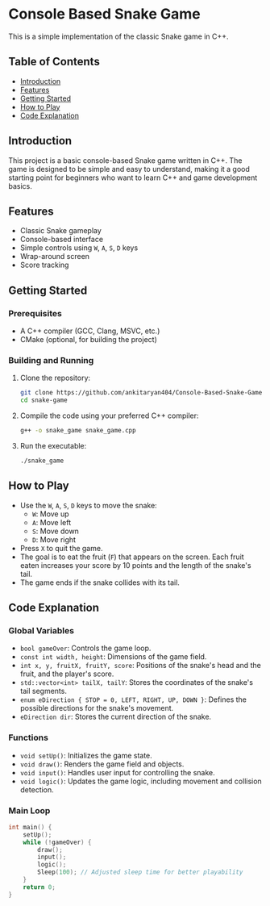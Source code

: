 # Console Based Snake Game

This is a simple implementation of the classic Snake game in C++.

## Table of Contents

- [Introduction](#introduction)
- [Features](#features)
- [Getting Started](#getting-started)
- [How to Play](#how-to-play)
- [Code Explanation](#code-explanation)

## Introduction

This project is a basic console-based Snake game written in C++. The game is designed to be simple and easy to understand, making it a good starting point for beginners who want to learn C++ and game development basics.

## Features

- Classic Snake gameplay
- Console-based interface
- Simple controls using `W`, `A`, `S`, `D` keys
- Wrap-around screen
- Score tracking

## Getting Started

### Prerequisites

- A C++ compiler (GCC, Clang, MSVC, etc.)
- CMake (optional, for building the project)

### Building and Running

1. Clone the repository:
    ```bash
    git clone https://github.com/ankitaryan404/Console-Based-Snake-Game.git
    cd snake-game
    ```

2. Compile the code using your preferred C++ compiler:
    ```bash
    g++ -o snake_game snake_game.cpp
    ```

3. Run the executable:
    ```bash
    ./snake_game
    ```

## How to Play

- Use the `W`, `A`, `S`, `D` keys to move the snake:
  - `W`: Move up
  - `A`: Move left
  - `S`: Move down
  - `D`: Move right
- Press `X` to quit the game.
- The goal is to eat the fruit (`F`) that appears on the screen. Each fruit eaten increases your score by 10 points and the length of the snake's tail.
- The game ends if the snake collides with its tail.

## Code Explanation

### Global Variables

- `bool gameOver`: Controls the game loop.
- `const int width, height`: Dimensions of the game field.
- `int x, y, fruitX, fruitY, score`: Positions of the snake's head and the fruit, and the player's score.
- `std::vector<int> tailX, tailY`: Stores the coordinates of the snake's tail segments.
- `enum eDirection { STOP = 0, LEFT, RIGHT, UP, DOWN }`: Defines the possible directions for the snake's movement.
- `eDirection dir`: Stores the current direction of the snake.

### Functions

- `void setUp()`: Initializes the game state.
- `void draw()`: Renders the game field and objects.
- `void input()`: Handles user input for controlling the snake.
- `void logic()`: Updates the game logic, including movement and collision detection.

### Main Loop

```cpp
int main() {
    setUp();
    while (!gameOver) {
        draw();
        input();
        logic();
        Sleep(100); // Adjusted sleep time for better playability
    }
    return 0;
}
